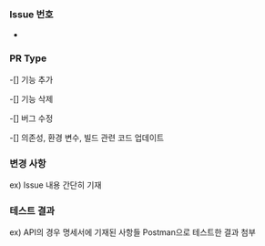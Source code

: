 ### Issue 번호
- 
### PR Type
-[] 기능 추가

-[] 기능 삭제

-[] 버그 수정

-[] 의존성, 환경 변수, 빌드 관련 코드 업데이트

### 변경 사항
ex) Issue 내용 간단히 기재

### 테스트 결과
ex) API의 경우 명세서에 기재된 사항들 Postman으로 테스트한 결과 첨부
